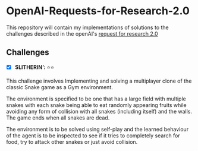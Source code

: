 # OpenAI-Requests-for-Research-2.0
This repository will contain my implementations of solutions to the challenges described in the openAI's  [request for research 2.0](https://openai.com/blog/requests-for-research-2/)

## Challenges

- [x] **SLITHERIN’:** ⭐⭐

This challenge involves Implementing and solving a multiplayer clone of the classic Snake game as a Gym environment.

The environment is specified to be one that has a large field with multiple snakes with each snake being able to eat randomly appearing fruits while avoiding any form of collision with all snakes (including itself) and the walls. The game ends when all snakes are dead.

The environment is to be solved using self-play and the learned behaviour of the agent is to be inspected to see if it tries to completely search for food, try to attack other snakes or just avoid collision.
